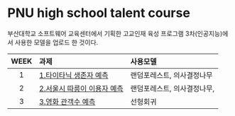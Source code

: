 # PNU high school talent course

부산대학교 소프트웨어 교육센터에서 기획한 고교인재 육성 프로그램 3차(인공지능)에서 사용한 모델을 업로드 한 것이다.

|WEEK|과제|사용모델|
|:---:|:---|:---|
|1|[1.타이타닉 생존자 예측](./20200620/README.md)|랜덤포레스트, 의사결정나무 |
|2|[2.서울시 따릉이 이용자 예측](./20200627/README.md)|랜덤포레스트, 의사결정나무, |
|3|[3.영화 관객수 예측](./20200704/README.md)|선형회귀|
